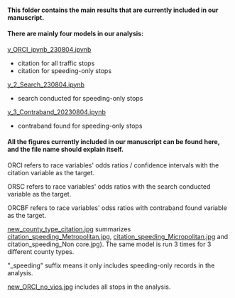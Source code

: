 #### This folder contains the main results that are currently included in our manuscript.

#### There are mainly four models in our analysis: 
[y_ORCI_ipynb_230804.ipynb](y_ORCI_ipynb_230804.ipynb)
- citation for all traffic stops
- citation for speeding-only stops
  
[y_2_Search_230804.ipynb](y_2_Search_230804.ipynb)
- search conducted for speeding-only stops
  
[y_3_Contraband_20230804.ipynb](y_3_Contraband_20230804.ipynb)
- contraband found for speeding-only stops

#### All the figures currently included in our manuscript can be found here, and the file name should explain itself. 

ORCI refers to race variables' odds ratios / confidence intervals with the citation variable as the target.

ORSC refers to race variables' odds ratios with the search conducted variable as the target.

ORCBF refers to race variables' odss ratios with contraband found variable as the target.

[new_county_type_citation.jpg](new_county_type_citation.jpg) summarizes [citation_speeding_Metropolitan.jpg](citation_speeding_Metropolitan.jpg), [citation_speeding_Micropolitan.jpg](citation_speeding_Micropolitan.jpg) and citation_speeding_Non core.jpg). The same model is run 3 times for 3 different county types.

"_speeding" suffix means it only includes speeding-only records in the analysis.

[new_ORCI_no_vios.jpg](new_ORCI_no_vios.jpg) includes all stops in the analysis.





